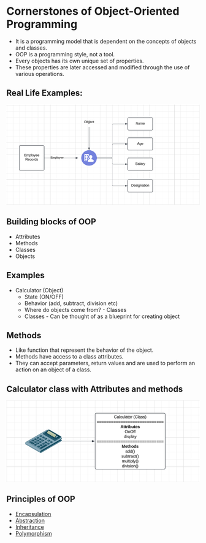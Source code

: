 # Cornerstones of Object-Oriented Programming

* It is a programming model that is dependent on the concepts of objects and classes.
* OOP is a programming style, not a tool.
* Every objects has its own unique set of properties.
* These properties are later accessed and modified through the use of various operations.

## Real Life Examples:

<p align="center">
  <img src="Images/EmployeeObject.png" alt="EmployeeRecord" />
</p>


## Building blocks of OOP

* Attributes
* Methods
* Classes
* Objects

## Examples

* Calculator (Object)
    * State (ON/OFF)
    * Behavior (add, subtract, division etc)
    * Where do objects come from? - Classes
    * Classes - Can be thought of as a blueprint for creating object

## Methods

* Like function that represent the behavior of the object.
* Methods have access to a class attributes.
* They can accept parameters, return values and are used to perform an action on an object of a class.

## Calculator class with Attributes and methods

<p align="center">
  <img src="Images/Calculator.png" alt="EmployeeRecord" />
</p>

## Principles of OOP

* [Encapsulation](./encapsulation.md)
* [Abstraction](./abstraction.md)
* [Inheritance](./inheritance.md)
* [Polymorphism](./polymorphism.md)
